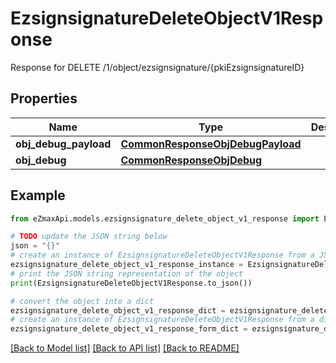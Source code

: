 # EzsignsignatureDeleteObjectV1Response

Response for DELETE /1/object/ezsignsignature/{pkiEzsignsignatureID}

## Properties

Name | Type | Description | Notes
------------ | ------------- | ------------- | -------------
**obj_debug_payload** | [**CommonResponseObjDebugPayload**](CommonResponseObjDebugPayload.md) |  | 
**obj_debug** | [**CommonResponseObjDebug**](CommonResponseObjDebug.md) |  | [optional] 

## Example

```python
from eZmaxApi.models.ezsignsignature_delete_object_v1_response import EzsignsignatureDeleteObjectV1Response

# TODO update the JSON string below
json = "{}"
# create an instance of EzsignsignatureDeleteObjectV1Response from a JSON string
ezsignsignature_delete_object_v1_response_instance = EzsignsignatureDeleteObjectV1Response.from_json(json)
# print the JSON string representation of the object
print(EzsignsignatureDeleteObjectV1Response.to_json())

# convert the object into a dict
ezsignsignature_delete_object_v1_response_dict = ezsignsignature_delete_object_v1_response_instance.to_dict()
# create an instance of EzsignsignatureDeleteObjectV1Response from a dict
ezsignsignature_delete_object_v1_response_form_dict = ezsignsignature_delete_object_v1_response.from_dict(ezsignsignature_delete_object_v1_response_dict)
```
[[Back to Model list]](../README.md#documentation-for-models) [[Back to API list]](../README.md#documentation-for-api-endpoints) [[Back to README]](../README.md)


